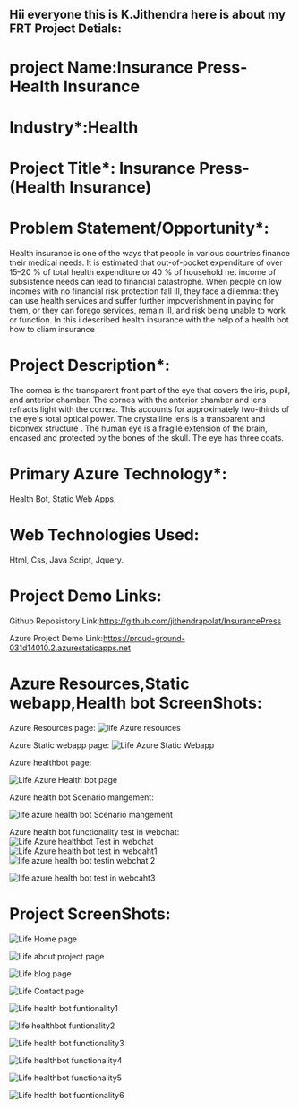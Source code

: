 ## Hii everyone this is K.Jithendra here is about my FRT Project Detials:

# project Name:Insurance Press-Health Insurance

# Industry*:Health

# Project Title*: Insurance Press-(Health Insurance)

# Problem Statement/Opportunity*:
Health insurance is one of the ways that people in various countries finance their medical needs. It is estimated that out-of-pocket expenditure of over 15–20 % of total health expenditure or 40 % of household net income of subsistence needs can lead to financial catastrophe. When people on low incomes with no financial risk protection fall ill, they face a dilemma: they can use health services and suffer further impoverishment in paying for them, or they can forego services, remain ill, and risk being unable to work or function. In this i described health insurance with the help of a health bot how to cliam insurance

# Project Description*:
The cornea is the transparent front part of the eye that covers the iris, pupil, and anterior chamber. The cornea with the anterior chamber and lens refracts light with the cornea. This accounts for approximately two-thirds of the eye's total optical power. The crystalline lens is a transparent and biconvex structure . The human eye is a fragile extension of the brain, encased and protected by the bones of the skull. The eye has three coats.

# Primary Azure Technology*:
Health Bot, Static Web Apps,

# Web Technologies Used:
Html,
Css,
Java Script,
Jquery.

# Project Demo Links:

Github Reposistory Link:https://github.com/jithendrapolat/InsurancePress

Azure Project Demo Link:https://proud-ground-031d14010.2.azurestaticapps.net


# Azure Resources,Static webapp,Health bot ScreenShots:

Azure Resources page:
![life Azure resources](https://user-images.githubusercontent.com/120558949/208648746-87e135cd-c82e-432e-ab4f-256e89bcb816.png)

Azure Static webapp page:
![Life Azure Static Webapp](https://user-images.githubusercontent.com/120558949/208648800-58360311-7f1f-45d7-8d73-1864f4e37c90.png)

Azure healthbot page:

![Life Azure Health bot page](https://user-images.githubusercontent.com/120558949/208648867-8ee31490-2524-4853-939f-c5c5541cafa2.png)

Azure health bot Scenario mangement:

![life azure health bot Scenario mangement ](https://user-images.githubusercontent.com/120558949/208648916-4d2eac2c-33a5-40b9-b9c3-3dfdfa798cf3.png)

Azure health bot functionality test in webchat:
![Life Azure healthbot Test in webchat](https://user-images.githubusercontent.com/120558949/208648991-063ec266-34eb-4b99-9416-f5a85b32bded.png)
![Life Azure health bot test in webcaht1](https://user-images.githubusercontent.com/120558949/208649009-b7f423e0-6f70-48cb-b048-8783a9321053.png)
![life azure health bot testin webchat 2](https://user-images.githubusercontent.com/120558949/208649029-a74fa879-6850-4426-9300-dada20adf80e.png)

![life azure health bot test in webcaht3](https://user-images.githubusercontent.com/120558949/208649041-2265e6fd-2bab-425e-9a68-54c6560e911e.png)


# Project ScreenShots:

![Life Home page](https://user-images.githubusercontent.com/120558949/208651308-662b92c8-aaa1-4571-9e00-5c175d1130c5.png)

![Life about project page](https://user-images.githubusercontent.com/120558949/208651338-38a275b4-4e16-45d5-8223-9cc049af9c6a.png)

![Life blog page](https://user-images.githubusercontent.com/120558949/208651354-d74153e8-cf87-4286-9ea3-7bc5bdc08129.png)

![Life Contact page](https://user-images.githubusercontent.com/120558949/208651373-09db8401-4ea6-4670-bc62-46d9505fd83b.png)

![Life health bot funtionality1](https://user-images.githubusercontent.com/120558949/208651403-45b88b6f-3585-471a-8559-0b1f6673de52.png)

![life healthbot funtionality2](https://user-images.githubusercontent.com/120558949/208651441-988be087-7f1d-40a9-a4b7-0c28d1fa4f5c.png)

![Life health bot functionality3](https://user-images.githubusercontent.com/120558949/208651482-c0d54936-fe7d-48ca-a967-62d6c20c3c86.png)

![Life healthbot functionality4](https://user-images.githubusercontent.com/120558949/208651510-9fed3e14-fecd-411a-8770-cacbbeed8cd1.png)

![Life healthbot functionality5](https://user-images.githubusercontent.com/120558949/208651528-fd55a8b0-455f-44d7-bfa6-83f438d1dcd9.png)

![Life health bot fucntionality6](https://user-images.githubusercontent.com/120558949/208651568-612c5c46-e915-41ca-ac25-cac1f1e3f3e2.png)


